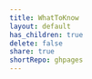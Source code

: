 ```yaml
---  
title: WhatToKnow  
layout: default  
has_children: true  
delete: false  
share: true  
shortRepo: ghpages  
---  
```

  
  
